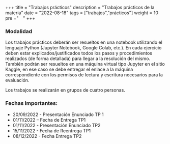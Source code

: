 +++
title = "Trabajos prácticos"
description = "Trabajos prácticos de la materia"
date = "2022-08-18"
tags = ["trabajos","prácticos"]
weight = 10
pre ="<i class='fa fa-coffee' style='vertical-align:middle;margin:0px 5px' ></i> "
+++

### Modalidad

Los trabajos prácticos deberán ser resueltos en una notebook utilizando el lenguaje Python
(Jupyter Notebook, Google Colab, etc.). En cada ejercicio deben estar explicados/justificados
todos los pasos y procedimientos realizados (de forma detallada) para llegar a la resolución del
mismo.
También podrán ser resueltos en una máquina virtual tipo Jupyter en el sitio Kaggle, en ese
caso se debe entregar el enlace a la máquina correspondiente con los permisos de lectura y
escritura necesarios para la evaluación.

Los trabajos se realizarán en grupos de cuatro personas.

### Fechas Importantes:

* 20/09/2022 - Presentación Enunciado TP 1
* 01/11/2022 – Fecha de Entrega TP1
* 01/11/2022 - Presentación Enunciado TP2
* 15/11/2022 - Fecha de Reentrega TP1
* 08/12/2022 - Fecha Entrega TP2
